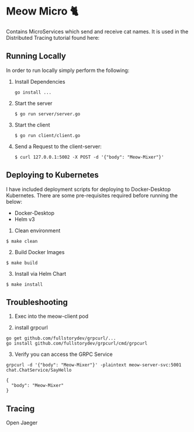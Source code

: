 # Meow Micro 🐈

Contains MicroServices which send and receive cat names. It is used
in the Distributed Tracing tutorial found here:

## Running Locally

In order to run locally simply perform the following:

1. Install Dependencies
    ```
    go install ...
    ```
2. Start the server
    ```
    $ go run server/server.go
    ```
3. Start the client
    ```
    $ go run client/client.go
    ```
4. Send a Request to the client-server:
    ```
    $ curl 127.0.0.1:5002 -X POST -d '{"body": "Meow-Mixer"}'
    ```

## Deploying to Kubernetes

I have included deployment scripts for deploying to Docker-Desktop Kubernetes.
There are some pre-requisites required before running the below:

- Docker-Desktop
- Helm v3

1. Clean environment
```
$ make clean
```

2. Build Docker Images
```
$ make build
```

3. Install via Helm Chart
```
$ make install
```

## Troubleshooting

1. Exec into the meow-client pod

2. install grpcurl
```
go get github.com/fullstorydev/grpcurl/...
go install github.com/fullstorydev/grpcurl/cmd/grpcurl
```

3. Verify you can access the GRPC Service

```
grpcurl -d '{"body": "Meow-Mixer"}' -plaintext meow-server-svc:5001 chat.ChatService/SayHello

{
  "body": "Meow-Mixer"
}
```

## Tracing

Open Jaeger
